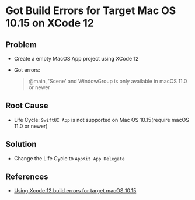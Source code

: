 # Got Build Errors for Target Mac OS 10.15 on XCode 12

## Problem
* Create a empty MacOS App project using XCode 12
* Got errors:

  > @main, 'Scene' and WindowGroup is only available in macOS 11.0 or newer

## Root Cause
* Life Cycle: `SwiftUI App` is not supported on Mac OS 10.15(require macOS 11.0 or newer)

## Solution
* Change the Life Cycle to `AppKit App Delegate` 

## References
* [Using Xcode 12 build errors for target macOS 10.15](https://stackoverflow.com/questions/65362789/using-xcode-12-build-errors-for-target-macos-10-15)
